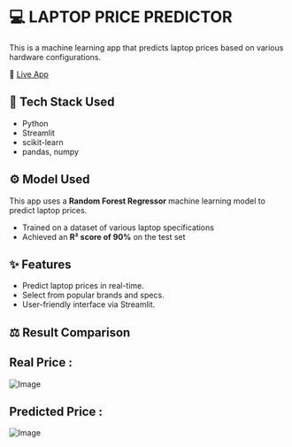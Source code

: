# 💻 LAPTOP PRICE PREDICTOR
This is a machine learning app that predicts laptop prices based on various hardware configurations.

🚀 [Live App](https://laptoppricepredictor-7rtcgepzmigofzgimvja8d.streamlit.app/)


## 🧠 Tech Stack Used 
- Python
- Streamlit
- scikit-learn
- pandas, numpy
  
## ⚙️ Model Used

This app uses a **Random Forest Regressor** machine learning model to predict laptop prices.

- Trained on a dataset of various laptop specifications
- Achieved an **R² score of 90%** on the test set

## ✨ Features
- Predict laptop prices in real-time.
- Select from popular brands and specs.
- User-friendly interface via Streamlit.


## ⚖️ Result Comparison

## Real Price :
![Image](https://github.com/user-attachments/assets/42a3d8e9-ebf8-456f-96fc-d4fc02a2ed36)


## Predicted Price :
![Image](https://github.com/user-attachments/assets/5094db41-28d6-4cb9-a960-e7cfa123afe1)

